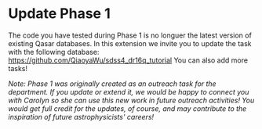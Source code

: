 # Update Phase 1

The code you have tested during Phase 1 is no longuer the latest version of existing Qasar databases. In this extension we invite you to update the task with the following database:
https://github.com/QiaoyaWu/sdss4_dr16q_tutorial
You can also add more tasks! 

*Note: Phase 1 was originally created as an outreach task for the department. If you update or extend it, we would be happy to connect you with Carolyn so she can use this new work in future outreach activities! You would get full credit for the updates, of course, and may contribute to the inspiration of future astrophysicists' careers!*